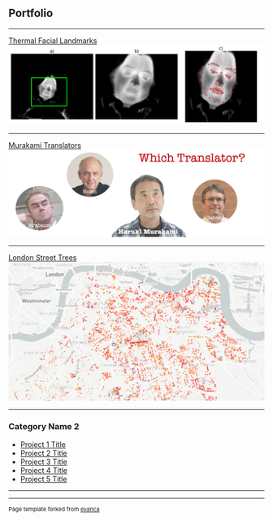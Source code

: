 ## Portfolio

---

[Thermal Facial Landmarks](https://github.com/steven-mcdonald/thermal_facial_landmarks/blob/main/README.md)
<img src="images/resize_example.png?raw=true"/>


---
[Murakami Translators](https://medium.com/towards-data-science/which-translator-870bae18f3bf)
<img src="images/Murakami_Title_Image.png?raw=true"/>

---
[London Street Trees](http://example.com/)
<img src="images/street_trees_map.png?raw=true"/>

---

### Category Name 2

- [Project 1 Title](http://example.com/)
- [Project 2 Title](http://example.com/)
- [Project 3 Title](http://example.com/)
- [Project 4 Title](http://example.com/)
- [Project 5 Title](http://example.com/)

---




---
<p style="font-size:11px">Page template forked from <a href="https://github.com/evanca/quick-portfolio">evanca</a></p>
<!-- Remove above link if you don't want to attibute -->
